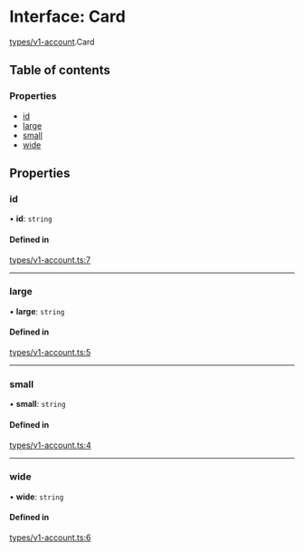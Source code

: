 # Interface: Card

[types/v1-account](../modules/types_v1_account.md).Card

## Table of contents

### Properties

- [id](types_v1_account.Card.md#id)
- [large](types_v1_account.Card.md#large)
- [small](types_v1_account.Card.md#small)
- [wide](types_v1_account.Card.md#wide)

## Properties

### id

• **id**: `string`

#### Defined in

[types/v1-account.ts:7](https://github.com/jameslinimk/unofficial-valorant-api/blob/317491a/package/src/types/v1-account.ts#L7)

___

### large

• **large**: `string`

#### Defined in

[types/v1-account.ts:5](https://github.com/jameslinimk/unofficial-valorant-api/blob/317491a/package/src/types/v1-account.ts#L5)

___

### small

• **small**: `string`

#### Defined in

[types/v1-account.ts:4](https://github.com/jameslinimk/unofficial-valorant-api/blob/317491a/package/src/types/v1-account.ts#L4)

___

### wide

• **wide**: `string`

#### Defined in

[types/v1-account.ts:6](https://github.com/jameslinimk/unofficial-valorant-api/blob/317491a/package/src/types/v1-account.ts#L6)
